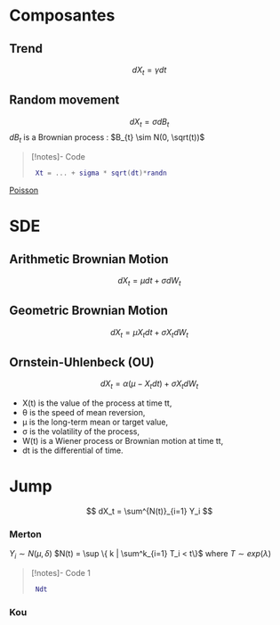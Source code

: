 # Composantes 
## Trend 


$$ dX_t = \gamma dt $$
## Random movement

$$ dX_t = \sigma dB_t $$
$dB_t$ is a Brownian process  : $B_{t} \sim N(0, \sqrt(t))$
>[!notes]- Code
>```matlab
>  Xt = ... + sigma * sqrt(dt)*randn
>```



[Poisson](Poisson.md)


# SDE 
## Arithmetic Brownian Motion

$$ dX_t = μdt + σdW_t $$
## Geometric Brownian Motion

$$ dX_t = \mu X_tdt + \sigma X_tdW_t $$
## Ornstein-Uhlenbeck (OU)

$$ dX_t = \alpha (\mu-X_tdt) + \sigma X_tdW_t $$
- X(t) is the value of the process at time tt,
- θ is the speed of mean reversion,
- μ is the long-term mean or target value,
- σ is the volatility of the process,
- W(t) is a Wiener process or Brownian motion at time tt,
- dt is the differential of time.

# Jump 
$$ dX_t = \sum^{N(t)}_{i=1}  Y_i $$
### Merton 
$Y_i \sim N(\mu, \delta)$ 
$N(t) =  \sup \{ k | \sum^k_{i=1} T_i < t\}$ where $T \sim exp(\lambda)$ 


>[!notes]- Code 1
>```matlab
>  Ndt 
>```


### Kou

